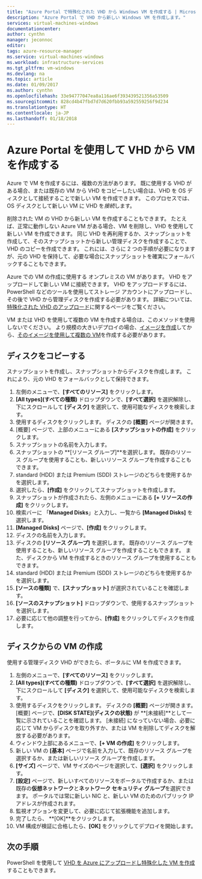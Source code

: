 ```yaml
---
title: "Azure Portal で特殊化された VHD から Windows VM を作成する | Microsoft Docs"
description: "Azure Portal で VHD から新しい Windows VM を作成します。"
services: virtual-machines-windows
documentationcenter: 
author: cynthn
manager: jeconnoc
editor: 
tags: azure-resource-manager
ms.service: virtual-machines-windows
ms.workload: infrastructure-services
ms.tgt_pltfrm: vm-windows
ms.devlang: na
ms.topic: article
ms.date: 01/09/2017
ms.author: cynthn
ms.openlocfilehash: 33e94777047ea8a116ae6f393439521356a53509
ms.sourcegitcommit: 828cd4b47fbd7d7d620fbb93a592559256f9d234
ms.translationtype: HT
ms.contentlocale: ja-JP
ms.lasthandoff: 01/18/2018
---
```

# <a name="create-a-vm-from-a-vhd-using-the-azure-portal"></a>Azure Portal を使用して VHD から VM を作成する


Azure で VM を作成するには、複数の方法があります。 既に使用する VHD がある場合、または既存の VM から VHD をコピーしたい場合は、VHD を OS ディスクとして接続することで新しい VM を作成できます。 このプロセスでは、OS ディスクとして新しい VM に VHD を*接続*します。

削除された VM の VHD から新しい VM を作成することもできます。 たとえば、正常に動作しない Azure VM がある場合、VM を削除し、VHD を使用して新しい VM を作成できます。 同じ VHD を再利用するか、スナップショットを作成して、そのスナップショットから新しい管理ディスクを作成することで、VHD のコピーを作成できます。 これには、さらに 2 つの手順が必要になりますが、元の VHD を保持して、必要な場合にスナップショットを確実にフォールバックすることもできます。

Azure での VM の作成に使用する オンプレミスの VM があります。 VHD をアップロードして新しい VM に接続できます。 VHD をアップロードするには、PowerShell などのツールを使用してストレージ アカウントにアップロードし、その後で VHD から管理ディスクを作成する必要があります。 詳細については、 [特殊化された VHD のアップロード](create-vm-specialized.md#option-2-upload-a-specialized-vhd)に関するページをご覧ください。

VM または VHD を使用して複数の VM を作成する場合は、このメソッドを使用しないでください。 より規模の大きいデプロイの場合、[イメージを作成](capture-image-resource.md)してから、[そのイメージを使用して複数の VM](create-vm-generalized-managed.md)を作成する必要があります。


## <a name="copy-a-disk"></a>ディスクをコピーする

スナップショットを作成し、スナップショットからディスクを作成します。 これにより、元の VHD をフォールバックとして保持できます。

1. 左側のメニューで、**[すべてのリソース]** をクリックします。
2. **[All types]\(すべての種類\)** ドロップダウンで、**[すべて選択]** を選択解除し、下にスクロールして **[ディスク]** を選択して、使用可能なディスクを検索します。
3. 使用するディスクをクリックします。 ディスクの **[概要]** ページが開きます。
4. [概要] ページで、上部のメニューにある **[スナップショットの作成]** をクリックします。 
5. スナップショットの名前を入力します。
6. スナップショットの **[リソース グループ]**を選択します。 既存のリソース グループを使用することも、新しいリソース グループを作成することもできます。
7. standard (HDD) または Premium (SDD) ストレージのどちらを使用するかを選択します。
8. 選択したら、**[作成]** をクリックしてスナップショットを作成します。
9. スナップショットが作成されたら、左側のメニューにある **[+ リソースの作成]** をクリックします。
10. 検索バーに 「**Managed Disks**」と入力し、一覧から **[Managed Disks]** を選択します。
11. **[Managed Disks]** ページで、**[作成]** をクリックします。
12. ディスクの名前を入力します。
13. ディスクの **[リソース グループ]** を選択します。 既存のリソース グループを使用することも、新しいリソース グループを作成することもできます。 また、ディスクから VM を作成するときのリソース グループを使用することもできます。
14. standard (HDD) または Premium (SDD) ストレージのどちらを使用するかを選択します。
15. **[ソースの種類]** で、**[スナップショット]** が選択されていることを確認します。
16. **[ソースのスナップショット]** ドロップダウンで、使用するスナップショットを選択します。
17. 必要に応じて他の調整を行ってから、**[作成]** をクリックしてディスクを作成します。

## <a name="create-a-vm-from-a-disk"></a>ディスクからの VM の作成

使用する管理ディスク VHD ができたら、ポータルに VM を作成できます。

1. 左側のメニューで、**[すべてのリソース]** をクリックします。
2. **[All types]\(すべての種類\)** ドロップダウンで、**[すべて選択]** を選択解除し、下にスクロールして **[ディスク]** を選択して、使用可能なディスクを検索します。
3. 使用するディスクをクリックします。 ディスクの **[概要]** ページが開きます。
[概要] ページで、**[DISK STATE]\(ディスクの状態\)** が **[未接続]**として一覧に示されていることを確認します。 [未接続] になっていない場合、必要に応じて VM からディスクを取り外すか、または VM を削除してディスクを解放する必要があります。
4. ウィンドウ上部にあるメニューで、**[+ VM の作成]** をクリックします。
5. 新しい VM の **[基本]** ページで名前を入力して、既存のリソース グループを選択するか、または新しいリソース グループを作成します。
6. **[サイズ]** ページで、VM サイズのページを選択して、**[選択]** をクリックします。
7. **[設定]** ページで、新しいすべてのリソースをポータルで作成するか、または既存の**仮想ネットワーク**と**ネットワーク セキュリティ グループ**を選択できます。 ポータルでは常に新しい NIC と、新しい VM のためのパブリック IP アドレスが作成されます。 
8. 監視オプションを変更して、必要に応じて拡張機能を追加します。
9. 完了したら、 **[OK]**をクリックします。 
10. VM 構成が検証に合格したら、**[OK]** をクリックしてデプロイを開始します。

## <a name="next-steps"></a>次の手順

PowerShell を使用して [VHD を Azure にアップロードし特殊化した VM を作成](create-vm-specialized.md)することもできます。


